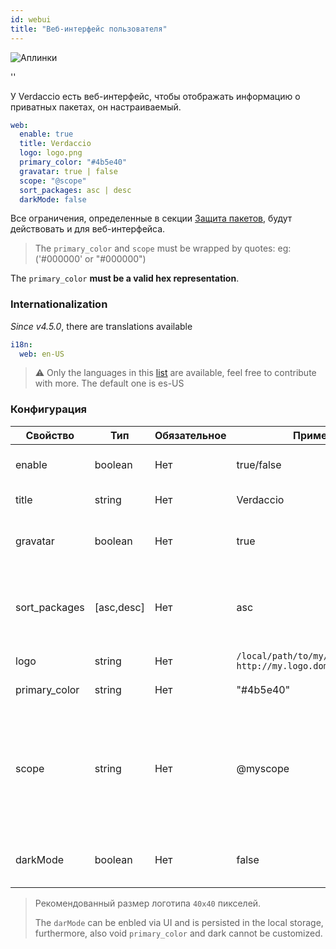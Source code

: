 ```yaml
---
id: webui
title: "Веб-интерфейс пользователя"
---
```


![Аплинки](https://user-images.githubusercontent.com/558752/52916111-fa4ba980-32db-11e9-8a64-f4e06eb920b3.png)

<div id="codefund">''</div>

У Verdaccio есть веб-интерфейс, чтобы отображать информацию о приватных пакетах, он настраиваемый.

```yaml
web:
  enable: true
  title: Verdaccio
  logo: logo.png
  primary_color: "#4b5e40"
  gravatar: true | false
  scope: "@scope"
  sort_packages: asc | desc
  darkMode: false
```

Все ограничения, определенные в секции [Защита пакетов](protect-your-dependencies.md), будут действовать и для веб-интерфейса.

> The `primary_color` and `scope` must be wrapped by quotes: eg: ('#000000' or "#000000")

The `primary_color` **must be a valid hex representation**.

### Internationalization

*Since v4.5.0*, there are translations available

```yaml
i18n:
  web: en-US  
```

> ⚠️ Only the languages in this [list](https://github.com/verdaccio/ui/tree/master/i18n/translations) are available, feel free to contribute with more. The default one is es-US

### Конфигурация

| Свойство      | Тип        | Обязательное | Пример                                                        | Поддержка     | Описание                                                                                                                                     |
| ------------- | ---------- | ------------ | ------------------------------------------------------------- | ------------- | -------------------------------------------------------------------------------------------------------------------------------------------- |
| enable        | boolean    | Нет          | true/false                                                    | все           | включает/выключает веб-интерфейс                                                                                                             |
| title         | string     | Нет          | Verdaccio                                                     | все           | Описание в HTML head title                                                                                                                   |
| gravatar      | boolean    | Нет          | true                                                          | `>v4`      | Пользовательские gravatar'ы будут/не будут генерироваться                                                                                    |
| sort_packages | [asc,desc] | Нет          | asc                                                           | `>v4`      | По умолчанию, приватные пакеты сортируются в прямом алфавитном порядке                                                                       |
| logo          | string     | Нет          | `/local/path/to/my/logo.png` `http://my.logo.domain/logo.png` | все           | URI логотипа (в шапке)                                                                                                                       |
| primary_color | string     | Нет          | "#4b5e40"                                                     | `>4`       | Основной цвет UI (хедер и т.д.)                                                                                                              |
| scope         | string     | Нет          | @myscope                                                      | `>v3.x`    | Если вы используете репозиторий для хранения пакетов определённого скоупа, укажите этот скоуп, чтобы он был показан в заголовке веб-страницы |
| darkMode      | boolean    | Нет          | false                                                         | `>=v4.6.0` | This mode is an special theme for those want to live in the dark side                                                                        |

> Рекомендованный размер логотипа `40x40` пикселей.
> 
> The `darMode` can be enbled via UI and is persisted in the local storage, furthermore, also void `primary_color` and dark cannot be customized.